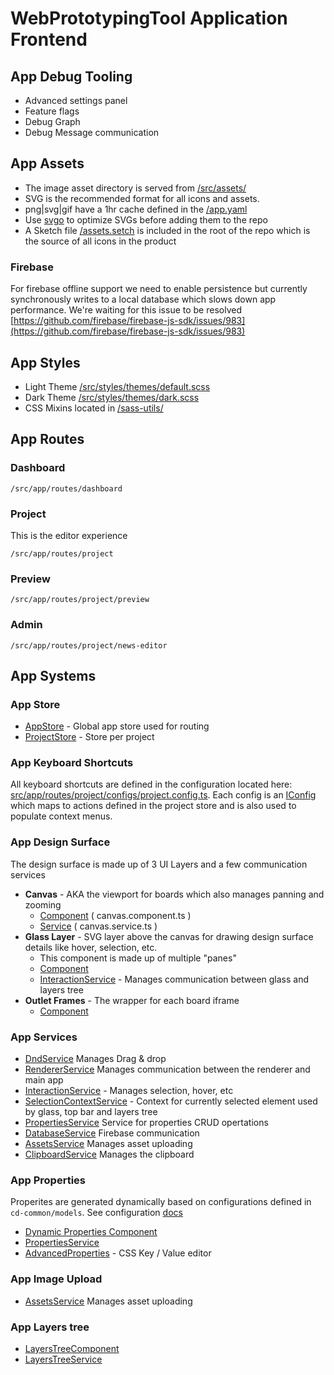 # WebPrototypingTool Application Frontend

## App Debug Tooling

- Advanced settings panel
- Feature flags
- Debug Graph
- Debug Message communication

## App Assets

- The image asset directory is served from [/src/assets/](assets/)
- SVG is the recommended format for all icons and assets.
- png|svg|gif have a 1hr cache defined in the [/app.yaml](../app.yaml)
- Use [svgo](https://github.com/svg/svgo) to optimize SVGs before adding them to the repo
- A Sketch file [/assets.setch](../assets.setch) is included in the root of the repo which is the source of all icons in the product

### Firebase

For firebase offline support we need to enable persistence but currently synchronously writes to a local database which slows down app performance. We're waiting for this issue to be resolved [https://github.com/firebase/firebase-js-sdk/issues/983](https://github.com/firebase/firebase-js-sdk/issues/983)

## App Styles

- Light Theme [/src/styles/themes/default.scss](styles/themes/default.scss)
- Dark Theme [/src/styles/themes/dark.scss](styles/themes/dark.scss)
- CSS Mixins located in [/sass-utils/](sass-utils/)

## App Routes

### Dashboard

`/src/app/routes/dashboard`

### Project

This is the editor experience

`/src/app/routes/project`

### Preview

`/src/app/routes/project/preview`

### Admin

`/src/app/routes/project/news-editor`

## App Systems

### App Store

- [AppStore](app/store) - Global app store used for routing
- [ProjectStore](app/routes/project/store) - Store per project

### App Keyboard Shortcuts

All keyboard shortcuts are defined in the configuration located here: [src/app/routes/project/configs/project.config.ts](app/routes/project/configs/project.config.ts). Each config is an [IConfig](../projects/cd-interfaces/src/index.ts#L139) which maps to actions defined in the project store and is also used to populate context menus.

### App Design Surface

The design surface is made up of 3 UI Layers and a few communication services

- **Canvas** - AKA the viewport for boards which also manages panning and zooming
  - [Component](app/routes/project/components/canvas/canvas.component.ts) ( canvas.component.ts )
  - [Service](app/routes/project/services/canvas/canvas.service.ts) ( canvas.service.ts )
- **Glass Layer** - SVG layer above the canvas for drawing design surface details like hover, selection, etc.
  - This component is made up of multiple "panes"
  - [Component](app/routes/project/components/glass-layer/glass-layer.component.ts)
  - [InteractionService](app/routes/project/services/interaction/interaction.service.ts) - Manages communication between glass and layers tree
- **Outlet Frames** - The wrapper for each board iframe
  - [Component](app/routes/project/components/outlet-frame/outlet-frame.component.ts)

### App Services

- [DndService](app/routes/project/services/dnd/dnd.service.ts) Manages Drag & drop
- [RendererService](app/services/renderer/renderer.service.ts) Manages communication between the renderer and main app
- [InteractionService](app/routes/project/services/interaction/interaction.service.ts) - Manages selection, hover, etc
- [SelectionContextService](app/routes/project/services/selection-context/selection.context.service.ts) - Context for currently selected element used by glass, top bar and layers tree
- [PropertiesService](app/routes/project/services/properties/properties.service.ts) Service for properties CRUD opertations
- [DatabaseService](app/database/database.service.ts) Firebase communication
- [AssetsService](app/routes/project/services/assets/assets.service.ts) Manages asset uploading
- [ClipboardService](app/routes/project/services/clipboard/clipboard.service.ts) Manages the clipboard

### App Properties

Properites are generated dynamically based on configurations defined in `cd-common/models`.
See configuration [docs](../projects/cd-common/models/README.md)

- [Dynamic Properties Component](app/routes/project/components/properties/dynamic-properties/dynamic-properties.component.ts)
- [PropertiesService](app/routes/project/services/properties/properties.service.ts)
- [AdvancedProperties](../projects/cd-common/src/lib/components/properties/advanced-props/advanced-props.component.ts) - CSS Key / Value editor

### App Image Upload

- [AssetsService](app/routes/project/services/assets/assets.service.ts) Manages asset uploading

### App Layers tree

- [LayersTreeComponent](app/routes/project/components/layers-tree/layers-tree.component.ts)
- [LayersTreeService](app/routes/project/services/layers-tree/layers-tree.service.ts)

